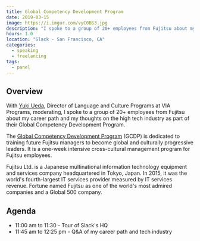 ```yaml
---
title: Global Competency Development Program
date: 2019-03-15
image: https://i.imgur.com/vyC0BS3.jpg
description: "I spoke to a group of 20+ employees from Fujitsu about my career path and my thoughts on the high tech industry as part of their Global Competency Development Program."
hours: 1.0
location: "Slack - San Francisco, CA"
categories:
  - speaking
  - freelancing
tags:
  - panel
---
```


## Overview

With [Yuki Ueda](https://www.linkedin.com/in/yuki-ueda/), Director of Language and Culture Programs at VIA Programs, moderating, I spoke to a group of 20+ employees from Fujitsu about my career path and my thoughts on the high tech industry as part of their Global Competency Development Program.

The [Global Competency Development Program](https://www.jaims.org/programs) (GCDP) is dedicated to training future Fujitsu managers to become global and culturally progressive leaders. It is a one-week intensive cross-cultural management program for Fujitsu employees.

Fujitsu Ltd. is a Japanese multinational information technology equipment and services company headquartered in Tokyo, Japan. In 2015, it was the world's fourth-largest IT services provider measured by IT services revenue. Fortune named Fujitsu as one of the world's most admired companies and a Global 500 company.

## Agenda

- 11:00 am to 11:30 - Tour of Slack's HQ
- 11:45 am to 12:25 pm - Q&A of my career path and tech industry

